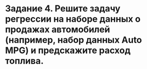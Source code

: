 # Задание 4. Решите задачу регрессии на наборе данных о продажах автомобилей (например, набор данных Auto MPG) и предскажите расход топлива.
